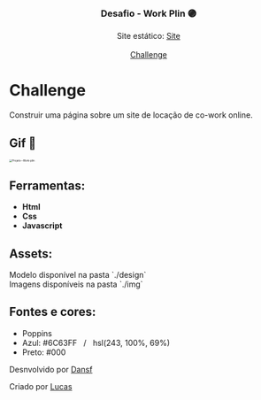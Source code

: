 <br />

<p align="center">
  <h3 align="center">Desafio - Work Plin 🟣</h3>

  <p align="center">
    Site estático: <a href="https://dev-web-desafio-work-plin.vercel.app/">Site</a>
       <br />
    <br />
    <a href="https://github.com/lubomfim/work-plin">Challenge</a>

# Challenge

Construir uma página sobre um site de locação de co-work online. 



<h2>
    Gif 👾
</h2>

<img src="https://user-images.githubusercontent.com/63010902/127402120-81895807-b171-4b8d-938b-b670fe576dd1.gif" alt="Projeto--Work-plin" style="zoom:33%;" />



<h2>
    Ferramentas:
</h2>

<ul>
    <li><strong>Html</strong></li>
    <li><strong>Css</strong></li>
    <li><strong>Javascript</strong></li>
</ul>



<h2>
    Assets:
</h2>

<p>
    Modelo disponível na pasta `./design`<br>
	Imagens disponíveis na pasta `./img`<br>
</p>



<h2>
    Fontes e cores:
</h2>

<ul>
    <li>Poppins</li>
    <li>Azul: #6C63FF &nbsp /  &nbsp hsl(243, 100%, 69%)</li>
    <li>Preto: #000</li>
</ul>



<p>
    Desnvolvido por <a href="https://github.com/dansf">Dansf</a>
</p>

Criado por <a href="https://github.com/lubomfim">Lucas</a>

